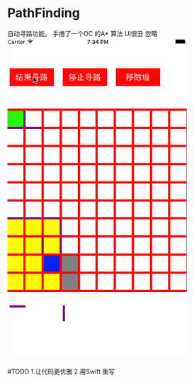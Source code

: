 # PathFinding
自动寻路功能。
手撸了一个OC 的A* 算法
UI很丑 忽略
 ![image](https://github.com/oosnail/PathFinding/blob/master/findPath.gif)
 
 #TODO
 1.让代码更优雅
 2.用Swift 重写

